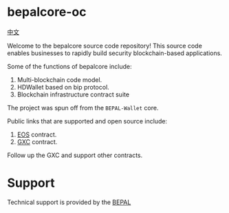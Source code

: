 # bepalcore-oc

[中文](README-CN.md)

Welcome to the bepalcore source code repository! This source code enables businesses to rapidly build security blockchain-based applications.

Some of the functions of bepalcore include:

1. Multi-blockchain code model.
1. HDWallet based on bip protocol.
1. Blockchain infrastructure contract suite

The project was spun off from the `BEPAL-Wallet` core.

Public links that are supported and open source include:

1. [EOS](https://github.com/EOSIO/eos) contract.
1. [GXC](https://github.com/gxchain/gxb-core/) contract.

Follow up the GXC and support other contracts.

# Support

Technical support is provided by the [BEPAL](https://www.bepal.pro/)